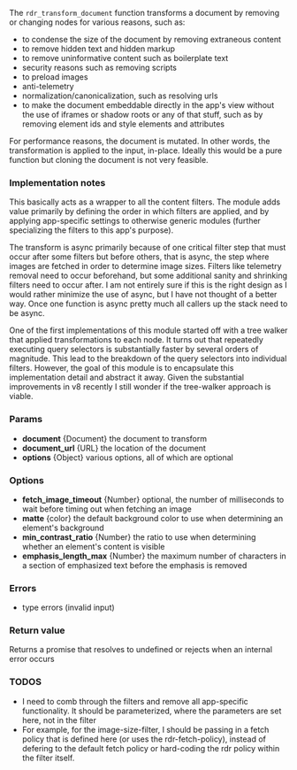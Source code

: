 The `rdr_transform_document` function transforms a document by removing or changing nodes for various reasons, such as:
* to condense the size of the document by removing extraneous content
* to remove hidden text and hidden markup
* to remove uninformative content such as boilerplate text
* security reasons such as removing scripts
* to preload images
* anti-telemetry
* normalization/canonicalization, such as resolving urls
* to make the document embeddable directly in the app's view without the use of iframes or shadow roots or any of that stuff, such as by removing element ids and style elements and attributes

For performance reasons, the document is mutated. In other words, the transformation is applied to the input, in-place. Ideally this would be a pure function but cloning the document is not very feasible.

### Implementation notes

This basically acts as a wrapper to all the content filters. The module adds value primarily by defining the order in which filters are applied, and by applying app-specific settings to otherwise generic modules (further specializing the filters to this app's purpose).

The transform is async primarily because of one critical filter step that must occur after some filters but before others, that is async, the step where images are fetched in order to determine image sizes. Filters like telemetry removal need to occur beforehand, but some additional sanity and shrinking filters need to occur after. I am not entirely sure if this is the right design as I would rather minimize the use of async, but I have not thought of a better way. Once one function is async pretty much all callers up the stack need to be async.

One of the first implementations of this module started off with a tree walker that applied transformations to each node. It turns out that repeatedly executing query selectors is substantially faster by several orders of magnitude. This lead to the breakdown of the query selectors into individual filters. However, the goal of this module is to encapsulate this implementation detail and abstract it away. Given the substantial improvements in v8 recently I still wonder if the tree-walker approach is viable.

### Params

* **document** {Document} the document to transform
* **document_url** {URL} the location of the document
* **options** {Object} various options, all of which are optional

### Options

* **fetch_image_timeout** {Number} optional, the number of milliseconds to wait before timing out when fetching an image
* **matte** {color} the default background color to use when determining an element's background
* **min_contrast_ratio** {Number} the ratio to use when determining whether an element's content is visible
* **emphasis_length_max** {Number} the maximum number of characters in a section of emphasized text before the emphasis is removed

### Errors

* type errors (invalid input)

### Return value

Returns a promise that resolves to undefined or rejects when an internal error occurs

### TODOS

* I need to comb through the filters and remove all app-specific functionality. It should be parameterized, where the parameters are set here, not in the filter
* For example, for the image-size-filter, I should be passing in a fetch policy that is defined here (or uses the rdr-fetch-policy), instead of defering to the default fetch policy or hard-coding the rdr policy within the filter itself.
